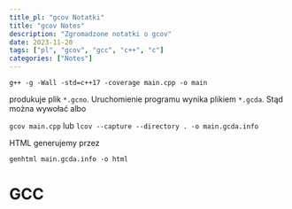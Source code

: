 ```yaml
---
title_pl: "gcov Notatki"
title: "gcov Notes"
description: "Zgromadzone notatki o gcov"
date: 2023-11-20
tags: ["pl", "gcov", "gcc", "c++", "c"]
categories: ["Notes"]
---
```


```
g++	-g -Wall -std=c++17 -coverage main.cpp -o main
```

produkuje plik `*.gcno`. Uruchomienie programu wynika plikiem `*.gcda`. Stąd można wywołać albo

`gcov main.cpp` lub
`lcov --capture --directory . -o main.gcda.info`

HTML generujemy przez

```
genhtml main.gcda.info -o html
```

# GCC
